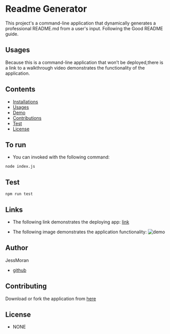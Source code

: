   # Readme Generator
  This project's a command-line application that dynamically generates a professional README.md from a user's input. Following the Good README guide.

  ## Usages
  Because this is a command-line application that won’t be deployed,there is a link to a walkthrough video demonstrates the functionality of the application.

  ## Contents
  * [Installations](#dependencies)
  * [Usages](#usages)
  * [Demo](#links)
  * [Contributions](#contributions)
  * [Test](#test)
  * [License](#license)

  ## To run
  - You can invoked with the following command:
  ```
  node index.js
  ```

  ## Test
  ```
  npm run test
  ```

  ## Links
  - The following link demonstrates the deploying app: [link](https://github.com/JessMoran/readme-generator)

  - The following image demonstrates the application functionality: ![demo](./assets/readme-generator.gif)

  ## Author
  JessMoran
  - [github](https://github.com/JessMoran)

  ## Contributing
  Download or fork the application from [here](https://github.com/JessMoran/readme-generator)

  ## License
  - NONE

